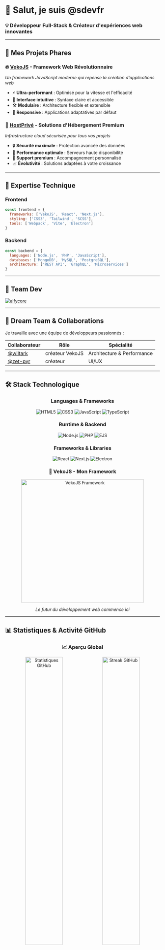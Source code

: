 # 🌟 Salut, je suis @sdevfr
### 💡 Développeur Full-Stack & Créateur d'expériences web innovantes

---

## 🚀 Mes Projets Phares

### 🔥 [VekoJS](https://vekojs.dev/) - Framework Web Révolutionnaire
*Un framework JavaScript moderne qui repense la création d'applications web*

- ⚡ **Ultra-performant** : Optimisé pour la vitesse et l'efficacité
- 🎨 **Interface intuitive** : Syntaxe claire et accessible
- 🛠️ **Modulaire** : Architecture flexible et extensible
- 📱 **Responsive** : Applications adaptatives par défaut

### 🏢 [HostPrivé](https://web.hostprive.fr/) - Solutions d'Hébergement Premium
*Infrastructure cloud sécurisée pour tous vos projets*

- 🔒 **Sécurité maximale** : Protection avancée des données
- 🚀 **Performance optimale** : Serveurs haute disponibilité
- 💎 **Support premium** : Accompagnement personnalisé
- 📈 **Évolutivité** : Solutions adaptées à votre croissance

---

## 🎯 Expertise Technique

### Frontend
```javascript
const frontend = {
  frameworks: ['VekoJS', 'React', 'Next.js'],
  styling: ['CSS3', 'Tailwind', 'SCSS'],
  tools: ['Webpack', 'Vite', 'Electron']
}
```

### Backend
```javascript
const backend = {
  languages: ['Node.js', 'PHP', 'JavaScript'],
  databases: ['MongoDB', 'MySQL', 'PostgreSQL'],
  architecture: ['REST API', 'GraphQL', 'Microservices']
}
```

---

## 👥 Team Dev
[![alfycore](https://img.shields.io/badge/alfycore-Team%20Dev-FF6B6B?style=for-the-badge&logo=github&logoColor=white)](https://github.com/alfycore)

---

## 🤝 Dream Team & Collaborations

Je travaille avec une équipe de développeurs passionnés :

| Collaborateur | Rôle | Spécialité |
|---------------|------|------------|
| [@wiltark](https://github.com/wiltark) | créateur VekoJS | Architecture & Performance |
| [@zet-pyr](https://github.com/zet-pyr) | créateur | UI/UX |

---

## 🛠️ Stack Technologique

<div align="center">

### Languages & Frameworks
![HTML5](https://img.shields.io/badge/HTML5-E34F26?style=for-the-badge&logo=html5&logoColor=white)
![CSS3](https://img.shields.io/badge/CSS3-1572B6?style=for-the-badge&logo=css3&logoColor=white)
![JavaScript](https://img.shields.io/badge/JavaScript-F7DF1E?style=for-the-badge&logo=javascript&logoColor=black)
![TypeScript](https://img.shields.io/badge/TypeScript-007ACC?style=for-the-badge&logo=typescript&logoColor=white)

### Runtime & Backend
![Node.js](https://img.shields.io/badge/Node.js-43853D?style=for-the-badge&logo=node.js&logoColor=white)
![PHP](https://img.shields.io/badge/PHP-777BB4?style=for-the-badge&logo=php&logoColor=white)
![EJS](https://img.shields.io/badge/EJS-B4CA65?style=for-the-badge&logo=ejs&logoColor=white)

### Frameworks & Libraries
![React](https://img.shields.io/badge/React-20232A?style=for-the-badge&logo=react&logoColor=61DAFB)
![Next.js](https://img.shields.io/badge/Next.js-000000?style=for-the-badge&logo=next.js&logoColor=white)
![Electron](https://img.shields.io/badge/Electron-47848F?style=for-the-badge&logo=electron&logoColor=white)

### 🌟 VekoJS - Mon Framework
<img src="https://media.discordapp.net/attachments/1377745429957181653/1378066112180129822/T6XPy9t.png?ex=6841d714&is=68408594&hm=b98c2dc0e3cd43686d1110ee93baf381bf703f58504e9a2418a8bc241e9a6313&=&format=webp&quality=lossless&width=1232&height=272" alt="VekoJS Framework" width="400"/>

*Le futur du développement web commence ici*

</div>

---

## 📊 Statistiques & Activité GitHub

<div align="center">

### 📈 Aperçu Global
<img src="https://github-readme-stats.vercel.app/api?username=sdevfr&show_icons=true&theme=tokyonight&locale=fr&hide_border=true&bg_color=0D1117&title_color=58A6FF&text_color=C9D1D9&icon_color=58A6FF" alt="Statistiques GitHub" width="49%" />
<img src="https://github-readme-streak-stats.herokuapp.com?user=sdevfr&theme=tokyonight_duo&hide_border=true&background=0D1117&ring=58A6FF&fire=FF6B6B&currStreakLabel=58A6FF&locale=fr" alt="Streak GitHub" width="49%" />

### 🏆 Projet Vedette
[![VekoJS Repository](https://github-readme-stats.vercel.app/api/pin/?username=wiltark&repo=veko.js&theme=tokyonight&hide_border=true&bg_color=0D1117&title_color=58A6FF&text_color=C9D1D9&icon_color=58A6FF)](https://vekojs.dev/)

### 📝 Langages les Plus Utilisés
<img src="https://github-readme-stats.vercel.app/api/top-langs/?username=sdevfr&layout=compact&theme=tokyonight&hide_border=true&bg_color=0D1117&title_color=58A6FF&text_color=C9D1D9" alt="Top Languages" width="60%" />

</div>

---

## 🎯 Objectifs & Vision

> *"Créer des technologies qui simplifient la complexité et inspirent l'innovation"*

### 🌟 Ce qui me motive
- **Innovation** : Repousser les limites du possible avec les technologies web
- **Communauté** : Partager mes connaissances et collaborer avec d'autres développeurs
- **Performance** : Créer des solutions rapides, efficaces et élégantes
- **Accessibilité** : Rendre la technologie accessible à tous

---

## 📞 Restons en Contact

<div align="center">

[![GitHub](https://img.shields.io/badge/GitHub-100000?style=for-the-badge&logo=github&logoColor=white)](https://github.com/sdevfr)
[![VekoJS](https://img.shields.io/badge/VekoJS-FF6B6B?style=for-the-badge&logo=javascript&logoColor=white)](https://vekojs.dev/)
[![HostPrivé](https://img.shields.io/badge/HostPrivé-4CAF50?style=for-the-badge&logo=cloud&logoColor=white)](https://web.hostprive.fr/)

---

### 💡 *"Le code est de la poésie en mouvement"*

*Transformons ensemble vos idées en réalité digitale !*

</div>

---

<div align="center">
<img src="https://komarev.com/ghpvc/?username=sdevfr&color=blueviolet&style=for-the-badge&label=VISITEURS" alt="Compteur de visiteurs" />
</div>
